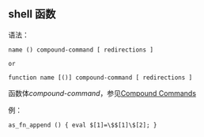 ## shell 函数
语法：

```shell
name () compound-command [ redirections ]

or

function name [()] compound-command [ redirections ]
```
函数体*compound-command*，参见[Compound Commands](https://www.gnu.org/software/bash/manual/bash.html#Compound-Commands)

例：
```shell
as_fn_append () { eval $[1]=\$$[1]\$[2]; }
```